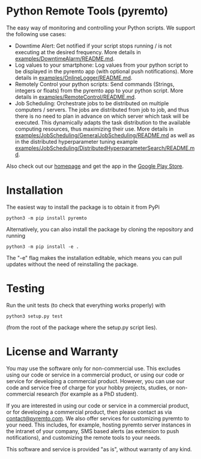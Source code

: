 # Python Remote Tools (pyremto)

The easy way of monitoring and controlling your Python scripts. We support the following use cases:

- Downtime Alert: Get notified if your script stops running / is not executing at the desired frequency. More details in [examples/DowntimeAlarm/README.md](https://github.com/MatthiasKi/pyremto/tree/master/examples/DowntimeAlarm).
- Log values to your smartphone: Log values from your python script to be displayed in the pyremto app (with optional push notifications). More details in [examples/OnlineLogger/README.md](https://github.com/MatthiasKi/pyremto/tree/master/examples/OnlineLogger).
- Remotely Control your python scripts: Send commands (Strings, integers or floats) from the pyremto app to your python script. More details in [examples/RemoteControl/README.md](https://github.com/MatthiasKi/pyremto/tree/master/examples/RemoteControl).
- Job Scheduling: Orchestrate jobs to be distributed on multiple computers / servers. The jobs are distributed from job to job, and thus there is no need to plan in advance on which server which task will be executed. This dynamically adapts the task distribution to the available computing resources, thus maximizing their use. More details in [examples/JobScheduling/GeneralJobScheduling/README.md](https://github.com/MatthiasKi/pyremto/tree/master/examples/JobScheduling/GeneralJobScheduling) as well as in the distributed hyperparameter tuning example [examples/JobScheduling/DistributedHyperparameterSearch/README.md](https://github.com/MatthiasKi/pyremto/tree/master/examples/JobScheduling/DistributedHyperparameterSearch). 

Also check out our [homepage](https://www.pyremto.com) and get the app in the [Google Play Store](https://app.pyremto.com/github).

# Installation

The easiest way to install the package is to obtain it from PyPi

    python3 -m pip install pyremto

Alternatively, you can also install the package by cloning the repository and running

    python3 -m pip install -e .

The "-e" flag makes the installation editable, which means you can pull updates without the need of reinstalling the package.

# Testing

Run the unit tests (to check that everything works properly) with

    python3 setup.py test

(from the root of the package where the setup.py script lies).

# License and Warranty

You may use the software only for non-commercial use. This excludes using our code or service in a commercial product, or using our code or service for developing a commercial product. However, you can use our code and service free of charge for your hobby projects, studies, or non-commercial research (for example as a PhD student).

If you are interested in using our code or service in a commercial product, or for developing a commercial product, then please contact as via [contact@pyremto.com](mailto:contact@pyremto.com). We also offer services for customizing pyremto to your need. This includes, for example, hosting pyremto server instances in the intranet of your company, SMS based alerts (as extension to push notifications), and customizing the remote tools to your needs.

This software and service is provided "as is", without warranty of any kind.
